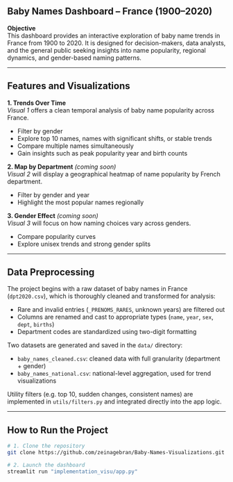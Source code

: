 ## Baby Names Dashboard – France (1900–2020)

**Objective**  
This dashboard provides an interactive exploration of baby name trends in France from 1900 to 2020. It is designed for decision-makers, data analysts, and the general public seeking insights into name popularity, regional dynamics, and gender-based naming patterns.

---

## Features and Visualizations

**1. Trends Over Time**  
*Visual 1* offers a clean temporal analysis of baby name popularity across France.  
- Filter by gender  
- Explore top 10 names, names with significant shifts, or stable trends  
- Compare multiple names simultaneously  
- Gain insights such as peak popularity year and birth counts

**2. Map by Department** *(coming soon)*  
*Visual 2* will display a geographical heatmap of name popularity by French department.  
- Filter by gender and year  
- Highlight the most popular names regionally

**3. Gender Effect** *(coming soon)*  
*Visual 3* will focus on how naming choices vary across genders.  
- Compare popularity curves  
- Explore unisex trends and strong gender splits

---

## Data Preprocessing

The project begins with a raw dataset of baby names in France (`dpt2020.csv`), which is thoroughly cleaned and transformed for analysis:

- Rare and invalid entries (`_PRENOMS_RARES`, unknown years) are filtered out  
- Columns are renamed and cast to appropriate types (`name`, `year`, `sex`, `dept`, `births`)  
- Department codes are standardized using two-digit formatting

Two datasets are generated and saved in the `data/` directory:

- `baby_names_cleaned.csv`: cleaned data with full granularity (department + gender)
- `baby_names_national.csv`: national-level aggregation, used for trend visualizations

Utility filters (e.g. top 10, sudden changes, consistent names) are implemented in `utils/filters.py` and integrated directly into the app logic.

---
## How to Run the Project

```bash
# 1. Clone the repository
git clone https://github.com/zeinagebran/Baby-Names-Visualizations.git

# 2. Launch the dashboard
streamlit run "implementation_visu/app.py"

```
